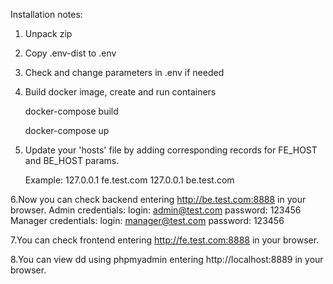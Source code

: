 Installation notes:

1. Unpack zip
2. Copy .env-dist to .env
3. Check and change parameters in .env if needed
4. Build docker image, create and run containers

   docker-compose build
   
   docker-compose up
   
5. Update your 'hosts' file by adding corresponding records for FE_HOST and BE_HOST params.

   Example: 
	127.0.0.1 fe.test.com
	127.0.0.1 be.test.com 		
	
6.Now you can check backend entering http://be.test.com:8888 in your browser.
  Admin credentials: 
	login:		admin@test.com
	password:	123456 
  Manager credentials: 
	login:		manager@test.com
	password:	123456 

7.You can check frontend entering http://fe.test.com:8888 in your browser.
	 
8.You can view dd using phpmyadmin entering http://localhost:8889 in your browser.
					